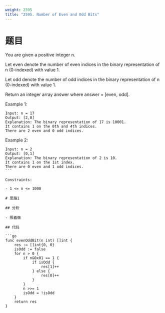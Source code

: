 ```yaml
---
weight: 2595
title: "2595. Number of Even and Odd Bits"
---
```


# 题目

You are given a positive integer n.

Let even denote the number of even indices in the binary representation of n (0-indexed) with value 1.

Let odd denote the number of odd indices in the binary representation of n (0-indexed) with value 1.

Return an integer array answer where answer = [even, odd].

Example 1:

```
Input: n = 17
Output: [2,0]
Explanation: The binary representation of 17 is 10001.
It contains 1 on the 0th and 4th indices.
There are 2 even and 0 odd indices.
```

Example 2:

```
Input: n = 2
Output: [0,1]
Explanation: The binary representation of 2 is 10.
It contains 1 on the 1st index.
There are 0 even and 1 odd indices.
``` 

Constraints:

- 1 <= n <= 1000

# 思路1

## 分析

- 照着做

## 代码

```go
func evenOddBit(n int) []int {
	res := []int{0, 0}
	isOdd := false
	for n > 0 {
		if n&0x01 == 1 {
			if isOdd {
				res[1]++
			} else {
				res[0]++
			}
		}
		n >>= 1
		isOdd = !isOdd
	}
	return res
}
```
